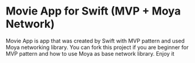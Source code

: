 # Movie App for Swift (MVP + Moya Network)

Movie App is app that was created by Swift with MVP pattern and used Moya networking library. You can fork this project if you are beginner for MVP pattern and how to use Moya as base network library. Enjoy it
